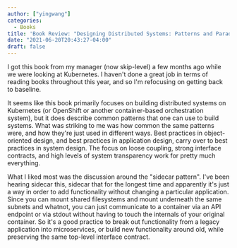 ```yaml
---
author: ["yingwang"]
categories:
  - Books
title: 'Book Review: "Designing Distributed Systems: Patterns and Paradigms for Scalable, Reliable Services", by Brendan Burns'
date: "2021-06-20T20:43:27-04:00"
draft: false
---
```


I got this book from my manager (now skip-level) a few months ago while we were
looking at Kubernetes. I haven't done a great job in terms of reading books
throughout this year, and so I'm refocusing on getting back to baseline.

It seems like this book primarily focuses on building distributed systems on
Kubernetes (or OpenShift or another container-based orchestration system), but
it does describe common patterns that one can use to build systems. What was
striking to me was how common the same patterns were, and how they're just used
in different ways. Best practices in object-oriented design, and best practices
in application design, carry over to best practices in system design. The focus
on loose coupling, strong interface contracts, and high levels of system
transparency work for pretty much everything.

What I liked most was the discussion around the "sidecar pattern". I've been
hearing sidecar this, sidecar that for the longest time and apparently it's just
a way in order to add functionality without changing a particular application.
Since you can mount shared filesystems and mount underneath the same subnets and
whatnot, you can just communicate to a container via an API endpoint or via
stdout without having to touch the internals of your original container. So it's
a good practice to break out functionality from a legacy application into
microservices, or build new functionality around old, while preserving the same
top-level interface contract.
